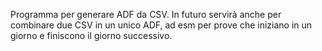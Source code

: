 Programma per generare ADF da CSV.
In futuro servirà anche per combinare due CSV in un unico ADF, ad esm per prove che iniziano in un giorno e finiscono il giorno successivo.